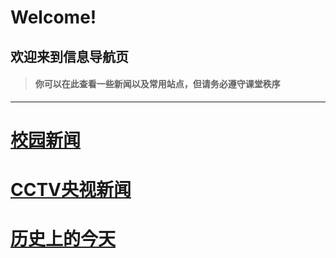 # Welcome!
## 欢迎来到信息导航页
> #### 你可以在此查看一些新闻以及常用站点，但请务必遵守课堂秩序
---
# [校园新闻](http://www.hf168xq.com/xyxw.jhtml)
# [CCTV央视新闻](https://news.cctv.com/)
# [历史上的今天](https://www.oldday.cn/)
